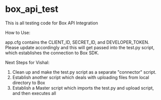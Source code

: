 # box_api_test
This is all testing code for Box API Integration

How to Use:

app.cfg contains the CLIENT_ID, SECRET_ID, and DEVELOPER_TOKEN. Please update accordingly and this will get passed into the test.py script, which establishes the connection to Box SDK.

Next Steps for Vishal:

1) Clean up and make the test.py script as a separate "connector" script.
2) Establish another script which deals with uploading files from local directory to Box
3) Establish a Master script which imports the test.py and upload script, and then executes all

